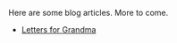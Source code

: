 Here are some blog articles. More to come.

- [Letters for Grandma](https://raphbibus.github.io/blog/letters-for-grandma)